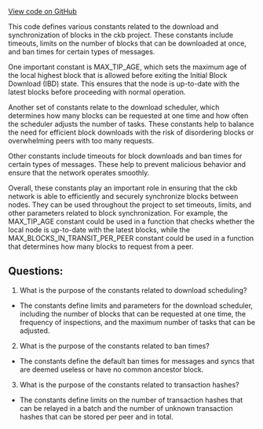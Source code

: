 [View code on GitHub](https://github.com/nervosnetwork/ckb/util/constant/src/sync.rs)

This code defines various constants related to the download and synchronization of blocks in the ckb project. These constants include timeouts, limits on the number of blocks that can be downloaded at once, and ban times for certain types of messages.

One important constant is MAX_TIP_AGE, which sets the maximum age of the local highest block that is allowed before exiting the Initial Block Download (IBD) state. This ensures that the node is up-to-date with the latest blocks before proceeding with normal operation.

Another set of constants relate to the download scheduler, which determines how many blocks can be requested at one time and how often the scheduler adjusts the number of tasks. These constants help to balance the need for efficient block downloads with the risk of disordering blocks or overwhelming peers with too many requests.

Other constants include timeouts for block downloads and ban times for certain types of messages. These help to prevent malicious behavior and ensure that the network operates smoothly.

Overall, these constants play an important role in ensuring that the ckb network is able to efficiently and securely synchronize blocks between nodes. They can be used throughout the project to set timeouts, limits, and other parameters related to block synchronization. For example, the MAX_TIP_AGE constant could be used in a function that checks whether the local node is up-to-date with the latest blocks, while the MAX_BLOCKS_IN_TRANSIT_PER_PEER constant could be used in a function that determines how many blocks to request from a peer.
## Questions: 
 1. What is the purpose of the constants related to download scheduling?
- The constants define limits and parameters for the download scheduler, including the number of blocks that can be requested at one time, the frequency of inspections, and the maximum number of tasks that can be adjusted.

2. What is the purpose of the constants related to ban times?
- The constants define the default ban times for messages and syncs that are deemed useless or have no common ancestor block.

3. What is the purpose of the constants related to transaction hashes?
- The constants define limits on the number of transaction hashes that can be relayed in a batch and the number of unknown transaction hashes that can be stored per peer and in total.